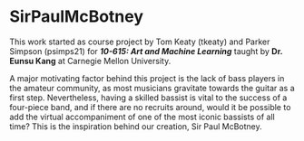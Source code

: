 # SirPaulMcBotney

This work started as course project by Tom Keaty (tkeaty) and Parker Simpson (psimps21) for ***10-615: Art and Machine Learning*** taught by **Dr. Eunsu Kang** at Carnegie Mellon University.

A major motivating factor behind this project is the lack of bass players in the amateur community, as most musicians gravitate towards the guitar as a first step. Nevertheless, having a skilled bassist is vital to the success of a four-piece band, and if there are no recruits around, would it be possible to add the virtual accompaniment of one of the most iconic bassists of all time? This is the inspiration behind our creation, Sir Paul McBotney.
